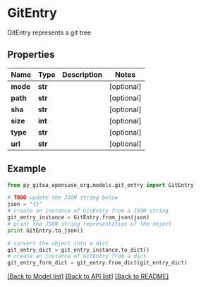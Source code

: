 # GitEntry

GitEntry represents a git tree

## Properties

Name | Type | Description | Notes
------------ | ------------- | ------------- | -------------
**mode** | **str** |  | [optional] 
**path** | **str** |  | [optional] 
**sha** | **str** |  | [optional] 
**size** | **int** |  | [optional] 
**type** | **str** |  | [optional] 
**url** | **str** |  | [optional] 

## Example

```python
from py_gitea_opensuse_org.models.git_entry import GitEntry

# TODO update the JSON string below
json = "{}"
# create an instance of GitEntry from a JSON string
git_entry_instance = GitEntry.from_json(json)
# print the JSON string representation of the object
print GitEntry.to_json()

# convert the object into a dict
git_entry_dict = git_entry_instance.to_dict()
# create an instance of GitEntry from a dict
git_entry_form_dict = git_entry.from_dict(git_entry_dict)
```
[[Back to Model list]](../README.md#documentation-for-models) [[Back to API list]](../README.md#documentation-for-api-endpoints) [[Back to README]](../README.md)


